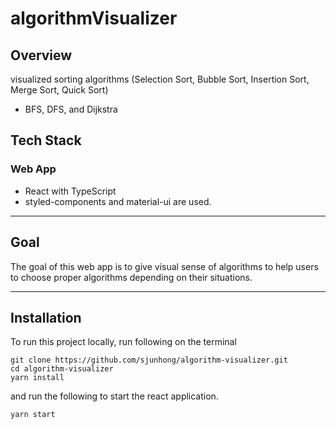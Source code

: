 # algorithmVisualizer

## Overview

visualized
sorting algorithms (Selection Sort, Bubble Sort, Insertion Sort, Merge Sort, Quick Sort) 
+ BFS, DFS, and Dijkstra

## Tech Stack

### Web App

- React with TypeScript
- styled-components and material-ui are used.

---

## Goal

The goal of this web app is to give visual sense of algorithms to help users to choose proper algorithms depending on their situations.

---

## Installation

To run this project locally, run following on the terminal

```
git clone https://github.com/sjunhong/algorithm-visualizer.git
cd algorithm-visualizer
yarn install
```

and run the following to start the react application.

```
yarn start
```
